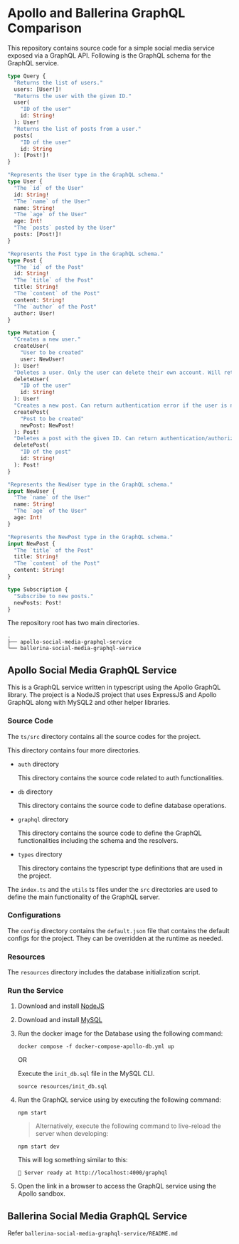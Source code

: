 # Apollo and Ballerina GraphQL Comparison

This repository contains source code for a simple social media service exposed via a GraphQL API. Following is the GraphQL schema for the GraphQL service.

```graphql
type Query {
  "Returns the list of users."
  users: [User!]!
  "Returns the user with the given ID."
  user(
    "ID of the user"
    id: String!
  ): User!
  "Returns the list of posts from a user."
  posts(
    "ID of the user"
    id: String
  ): [Post!]!
}

"Represents the User type in the GraphQL schema."
type User {
  "The `id` of the User"
  id: String!
  "The `name` of the User"
  name: String!
  "The `age` of the User"
  age: Int!
  "The `posts` posted by the User"
  posts: [Post!]!
}

"Represents the Post type in the GraphQL schema."
type Post {
  "The `id` of the Post"
  id: String!
  "The `title` of the Post"
  title: String!
  "The `content` of the Post"
  content: String!
  "The `author` of the Post"
  author: User!
}

type Mutation {
  "Creates a new user."
  createUser(
    "User to be created"
    user: NewUser!
  ): User!
  "Deletes a user. Only the user can delete their own account. Will return an authentication/authorization error if the user cannot be authenticated/authorized."
  deleteUser(
    "ID of the user"
    id: String!
  ): User!
  "Creates a new post. Can return authentication error if the user is not authenticated."
  createPost(
    "Post to be created"
    newPost: NewPost!
  ): Post!
  "Deletes a post with the given ID. Can return authentication/authorization errors if the user cannot be authenticated/authorized."
  deletePost(
    "ID of the post"
    id: String!
  ): Post!
}

"Represents the NewUser type in the GraphQL schema."
input NewUser {
  "The `name` of the User"
  name: String!
  "The `age` of the User"
  age: Int!
}

"Represents the NewPost type in the GraphQL schema."
input NewPost {
  "The `title` of the Post"
  title: String!
  "The `content` of the Post"
  content: String!
}

type Subscription {
  "Subscribe to new posts."
  newPosts: Post!
}
```

The repository root has two main directories.

```shell
.
├── apollo-social-media-graphql-service
└── ballerina-social-media-graphql-service
```

## Apollo Social Media GraphQL Service

This is a GraphQL service written in typescript using the Apollo GraphQL library. The project is a NodeJS project that uses ExpressJS and Apollo GraphQL along with MySQL2 and other helper libraries.

### Source Code

The `ts/src` directory contains all the source codes for the project.

This directory contains four more directories.
- `auth` directory

  This directory contains the source code related to auth functionalities.
- `db` directory

  This directory contains the source code to define database operations.
- `graphql` directory

  This directory contains the source code to define the GraphQL functionalities including the schema and the resolvers.
- `types` directory

  This directory contains the typescript type definitions that are used in the project.

The `index.ts` and the `utils` ts files under the `src` directories are used to define the main functionality of the GraphQL server.

### Configurations

The `config` directory contains the `default.json` file that contains the default configs for the project. They can be
overridden at the runtime as needed.

### Resources

The `resources` directory includes the database initialization script.


### Run the Service

1. Download and install [NodeJS](https://nodejs.org/en/download)
2. Download and install [MySQL](https://www.mysql.com/downloads/)
3. Run the docker image for the Database using the following command:

    ```shell
    docker compose -f docker-compose-apollo-db.yml up
    ```

    OR

    Execute the `init_db.sql` file in the MySQL CLI.
    ```shell
    source resources/init_db.sql
    ```
4. Run the GraphQL service using by executing the following command:
   ```shell
   npm start
   ```

   > Alternatively, execute the following command to live-reload the server when developing:
   ```shell
   npm start dev
   ```

   This will log something similar to this:
   ```shell
   🚀 Server ready at http://localhost:4000/graphql
   ```

5. Open the link in a browser to access the GraphQL service using the Apollo sandbox.


## Ballerina Social Media GraphQL Service

Refer `ballerina-social-media-graphql-service/README.md`
